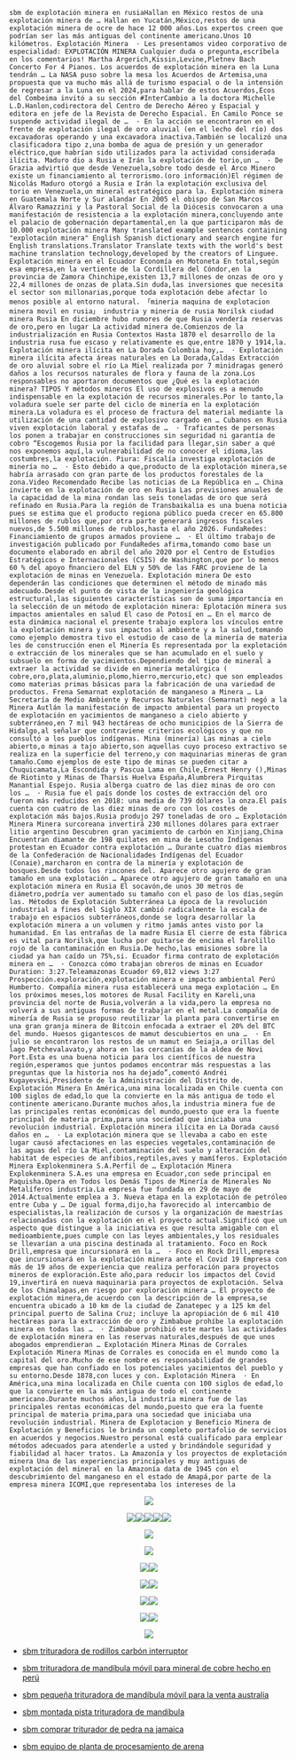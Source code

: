 
```
sbm de explotación minera en rusiaHallan en México restos de una explotación minera de … Hallan en Yucatán,México,restos de una explotación minera de ocre de hace 12 000 años.Los expertos creen que podrían ser las más antiguas del continente americano.Unos 10 kilómetros. Explotación Minera  · Les presentamos video corporativo de especialidad: EXPLOTACIÓN MINERA Cualquier duda o pregunta,escríbela en los comentarios! Martha Argerich,Kissin,Levine,Pletnev Bach Concerto For 4 Pianos. Los acuerdos de explotación minera en la Luna tendrán … La NASA puso sobre la mesa los Acuerdos de Artemisa,una propuesta que va mucho más allá de turismo espacial o de la intensión de regresar a la Luna en el 2024,para hablar de estos Acuerdos,Ecos del Combeima invitó a su sección #InterCambio a la doctora Michelle L.D.Hanlon,codirectora del Centro de Derecho Aéreo y Espacial y editora en jefe de la Revista de Derecho Espacial. En Camilo Ponce se suspende actividad ilegal de …  · En la acción se encontraron en el frente de explotación ilegal de oro aluvial (en el lecho del río) dos excavadoras operando y una excavadora inactiva.También se localizó una clasificadora tipo z,una bomba de agua de presión y un generador eléctrico,que habrían sido utilizados para la actividad considerada ilícita. Maduro dio a Rusia e Irán la explotación de torio,un …  · De Grazia advirtió que desde Venezuela,sobre todo desde el Arco Minero existe un financiamiento al terrorismo.(oro información)El régimen de Nicolás Maduro otorgó a Rusia e Irán la explotación exclusiva del torio en Venezuela,un mineral estratégico para la. Explotación minera en Guatemala Norte y Sur alandar En 2005 el obispo de San Marcos Álvaro Ramazzini y la Pastoral Social de la Diócesis convocaron a una manifestación de resistencia a la explotación minera,concluyendo ante el palacio de gobernación departamental,en la que participaron más de 10.000 explotación minera Many translated example sentences containing "explotación minera" English Spanish dictionary and search engine for English translations.Translator Translate texts with the world's best machine translation technology,developed by the creators of Linguee. Explotación minera en el Ecuador Economía en Motoneta En total,según esa empresa,en la vertiente de la Cordillera del Cóndor,en la provincia de Zamora Chinchipe,existen 13,7 millones de onzas de oro y 22,4 millones de onzas de plata.Sin duda,las inversiones que necesita el sector son millonarias,porque toda explotación debe afectar lo menos posible al entorno natural. 「mineria maquina de explotacion minera movil en rusia」 industria y mineria de rusia Norilsk ciudad minera Rusia En diciembre hubo rumores de que Rusia vendería reservas de oro,pero en lugar La actividad minera de.Comienzos de la industrialización en Rusia Contextos Hasta 1870 el desarrollo de la industria rusa fue escaso y relativamente es que,entre 1870 y 1914,la. Explotación minera ilícita en La Dorada Colombia hoy,…  · Explotación minera ilícita afecta áreas naturales en La Dorada,Caldas Extracción de oro aluvial sobre el río La Miel realizada por 7 minidragas generó daños a los recursos naturales de flora y fauna de la zona.Los responsables no aportaron documentos que ¿Qué es la explotación minera? TIPOS Y métodos mineros El uso de explosivos es a menudo indispensable en la explotación de recursos minerales.Por lo tanto,la voladura suele ser parte del ciclo de minería en la explotación minera.La voladura es el proceso de fractura del material mediante la utilización de una cantidad de explosivo cargado en … Cubanos en Rusia viven explotación laboral y estafas de …  · Traficantes de personas los ponen a trabajar en construcciones sin seguridad ni garantía de cobro “Escogemos Rusia por la facilidad para llegar,sin saber a qué nos exponemos aquí,la vulnerabilidad de no conocer el idioma,las costumbres,la explotación. Piura: Fiscalía investiga explotación de minería no …  · Esto debido a que,producto de la explotación minera,se habría arrasado con gran parte de los productos forestales de la zona.Video Recomendado Recibe las noticias de La República en … China invierte en la explotación de oro en Rusia Las previsiones anuales de la capacidad de la mina rondan las seis toneladas de oro que será refinado en Rusia.Para la región de Transbaikalia es una buena noticia pues se estima que el producto regiona público pueda crecer en 65.800 millones de rublos que,por otra parte generará ingresos fiscales nuevos,de 5.500 millones de rublos,hasta el año 2026. FundaRedes: Financiamiento de grupos armados proviene …  · El último trabajo de investigación publicado por FundaRedes afirma,tomando como base un documento elaborado en abril del año 2020 por el Centro de Estudios Estratégicos e Internacionales (CSIS) de Washington,que por lo menos 60 % del apoyo ﬁnanciero del ELN y 50% de las FARC proviene de la explotación de minas en Venezuela. Explotación minera De esto dependerán las condiciones que determinen el método de minado más adecuado.Desde el punto de vista de la ingeniería geológica estructural,las siguientes características son de suma importancia en la selección de un método de explotación minera: Eplotación minera sus impactos amientales en salud El caso de Potosí en … En el marco de esta dinámica nacional el presente trabajo explora los vínculos entre la explotación minera y sus impactos al ambiente y a la salud,tomando como ejemplo demostra tivo el estudio de caso de la minería de materia les de construcción enen el Minería Es representada por la explotación o extracción de los minerales que se han acumulado en el suelo y subsuelo en forma de yacimientos.Dependiendo del tipo de mineral a extraer la actividad se divide en minería metalúrgica ( cobre,oro,plata,aluminio,plomo,hierro,mercurio,etc) que son empleados como materias primas básicas para la fabricación de una variedad de productos. Frena Semarnat explotación de manganeso a Minera … La Secretaría de Medio Ambiente y Recursos Naturales (Semarnat) negó a la Minera Autlán la manifestación de impacto ambiental para un proyecto de explotación en yacimientos de manganeso a cielo abierto y subterráneo,en 7 mil 943 hectáreas de ocho municipios de la Sierra de Hidalgo,al señalar que contraviene criterios ecológicos y que no consultó a los pueblos indígenas. Mina (minería) Las minas a cielo abierto,o minas a tajo abierto,son aquellas cuyo proceso extractivo se realiza en la superficie del terreno,y con maquinarias mineras de gran tamaño.Como ejemplos de este tipo de minas se pueden citar a Chuquicamata,La Escondida y Pascua Lama en Chile,Ernest Henry (),Minas de Riotinto y Minas de Tharsis Huelva España,Alumbrera Pirquitas Manantial Espejo. Rusia alberga cuatro de las diez minas de oro con los …  · Rusia fue el país donde los costes de extracción del oro fueron más reducidos en 2018: una media de 739 dólares la onza.El país cuenta con cuatro de las diez minas de oro con los costes de explotación más bajos.Rusia produjo 297 toneladas de oro … Explotación Minera Minera surcoreana invertirá 230 millones dólares para extraer litio argentino Descubren gran yacimiento de carbón en Xinjiang,China Encuentran diamante de 198 quilates en mina de Lesotho Indígenas protestan en Ecuador contra explotación … Durante cuatro días miembros de la Confederación de Nacionalidades Indígenas del Ecuador (Conaie),marcharon en contra de la minería y explotación de bosques.Desde todos los rincones del. Aparece otro agujero de gran tamaño en una explotación … Aparece otro agujero de gran tamaño en una explotación minera en Rusia El socavón,de unos 30 metros de diámetro,podría ver aumentado su tamaño con el paso de los días,según las. Métodos de Explotación Subterránea La época de la revolución industrial a fines del Siglo XIX cambió radicalmente la escala de trabajo en espacios subterráneos,donde se logra desarrollar la explotación minera a un volumen y ritmo jamás antes visto por la humanidad. En las entrañas de la madre Rusia El cierre de esta fábrica es vital para Norilsk,que lucha por quitarse de encima el farolillo rojo de la contaminación en Rusia.De hecho,las emisiones sobre la ciudad ya han caído un 75%,si. Ecuador firma contrato de explotación minera en …  · Conozca cómo trabajan obreros de minas en Ecuador Duration: 3:27.Teleamazonas Ecuador 69,812 views 3:27 Prospección.exploración,explotación minera e impacto ambiental Perú Humberto. Compañía minera rusa establecerá una mega explotación … En los próximos meses,los motores de Rusal Facility en Kareli,una provincia del norte de Rusia,volverán a la vida,pero la empresa no volverá a sus antiguas formas de trabajar en el metal.La compañía de minería de Rusia se propuso reutilizar la planta para convertirse en una gran granja minera de Bitcoin enfocada a extraer el 20% del BTC del mundo. Huesos gigantescos de mamut descubiertos en una …  · En julio se encontraron los restos de un mamut en Seiaja,a orillas del lago Petchevalavato,y ahora en las cercanías de la aldea de Novi Port.Esta es una buena noticia para los científicos de nuestra región,esperamos que juntos podamos encontrar más respuestas a las preguntas que la historia nos ha dejado”,comentó Andréi Kugayevski,Presidente de la Administración del Distrito de. Explotación Minera En América,una mina localizada en Chile cuenta con 100 siglos de edad,lo que la convierte en la más antigua de todo el continente americano.Durante muchos años,la industria minera fue de las principales rentas económicas del mundo,puesto que era la fuente principal de materia prima,para una sociedad que iniciaba una revolución industrial. Explotación minera ilícita en La Dorada causó daños en …  · La explotación minera que se llevaba a cabo en este lugar causó afectaciones en las especies vegetales,contaminación de las aguas del río La Miel,contaminación del suelo y alteración del habitat de especies de anfibios,reptiles,aves y mamíferos. Explotación Minera Explokenminera S.A.Perfil de … Explotación Minera Explokenminera S.A.es una empresa en Ecuador,con sede principal en Paquisha.Opera en Todos los Demás Tipos de Minería de Minerales No Metalíferos industria.La empresa fue fundada en 29 de mayo de 2014.Actualmente emplea a 3. Nueva etapa en la explotación de petróleo entre Cuba y … De igual forma,dijo,ha favorecido al intercambio de especialistas,la realización de cursos y la organización de maestrías relacionadas con la explotación en el proyecto actual.Significó que un aspecto que distingue a la iniciativa es que resulta amigable con el medioambiente,pues cumple con las leyes ambientales,y los residuales se llevarían a una piscina destinada al tratamiento. Foco en Rock Drill,empresa que incursionará en la …  · Foco en Rock Drill,empresa que incursionará en la explotación minera ante el Covid 19 Empresa con más de 19 años de experiencia que realiza perforación para proyectos mineros de exploración.Este año,para reducir los impactos del Covid 19,invertirá en nueva maquinaria para proyectos de explotación. Selva de los Chimalapas,en riesgo por exploración minera … El proyecto de explotación minera,de acuerdo con la descripción de la empresa,se encuentra ubicado a 10 km de la ciudad de Zanatepec y a 125 km del principal puerto de Salina Cruz; incluye la apropiación de 6 mil 410 hectáreas para la extracción de oro y Zimbabue prohíbe la explotación minera en todas las …  · Zimbabue prohibió este martes las actividades de explotación minera en las reservas naturales,después de que unos abogados emprendieran … Explotación Minera Minas de Corrales Explotación Minera Minas de Corrales es conocida en el mundo como la capital del oro.Mucho de ese nombre es responsabilidad de grandes empresas que han confiado en los potenciales yacimientos del pueblo y su entorno.Desde 1878,con luces y con. Explotación Minera  · En América,una mina localizada en Chile cuenta con 100 siglos de edad,lo que la convierte en la más antigua de todo el continente americano.Durante muchos años,la industria minera fue de las principales rentas económicas del mundo,puesto que era la fuente principal de materia prima,para una sociedad que iniciaba una revolución industrial. Minera de Explotacion y Beneficio Minera de Explotación y Beneficios le brinda un completo portafolio de servicios en acuerdos y negocios.Nuestro personal está cualificado para emplear métodos adecuados para atenderle a usted y brindándole seguridad y fiabilidad al hacer tratos. La Amazonía y los proyectos de explotación minera Una de las experiencias principales y muy antiguas de explotación del mineral en la Amazonía data de 1945 con el descubrimiento del manganeso en el estado de Amapá,por parte de la empresa minera ICOMI,que representaba los intereses de la 
```

<div align="center">

<a href="https://es-crusher.shibang-china.com/github&k=sbm+de+explotaci%C3%B3n+minera+en+rusia"><img src="https://static.shibang-china.com/es/crusher/logo.jpg"></a>

<a href="https://es-crusher.shibang-china.com/github&k=sbm+de+explotaci%C3%B3n+minera+en+rusia"><img src="https://static.shibang-china.com/es/crusher/index.jpg"></a><a href="https://es-crusher.shibang-china.com/material.htmlgithub&k=sbm+de+explotaci%C3%B3n+minera+en+rusia"><img src="https://static.shibang-china.com/es/crusher/material.jpg"></a><a href="https://es-crusher.shibang-china.com/application.htmlgithub&k=sbm+de+explotaci%C3%B3n+minera+en+rusia"><img src="https://static.shibang-china.com/es/crusher/application.jpg"></a><a href="https://es-crusher.shibang-china.com/aboutus.htmlgithub&k=sbm+de+explotaci%C3%B3n+minera+en+rusia"><img src="https://static.shibang-china.com/es/crusher/aboutus.jpg"></a><a href="https://es-crusher.shibang-china.com/contact.htmlgithub&k=sbm+de+explotaci%C3%B3n+minera+en+rusia"><img src="https://static.shibang-china.com/es/crusher/contact.jpg"></a>

<a href="https://es-crusher.shibang-china.com/github&k=sbm+de+explotaci%C3%B3n+minera+en+rusia"><img src="https://static.shibang-china.com/es/crusher/banner.jpg"></a>

<a href="https://swt.shibang-china.com/github&k=sbm+de+explotaci%C3%B3n+minera+en+rusia"><img src="https://static.shibang-china.com/es/crusher/text.jpg"></a>

<a href="https://swt.shibang-china.com/github&k=sbm+de+explotaci%C3%B3n+minera+en+rusia"><img src="https://static.shibang-china.com/es/crusher/chat.jpg"></a><a href="https://es-crusher.shibang-china.com/contact.htmlgithub&k=sbm+de+explotaci%C3%B3n+minera+en+rusia"><img src="https://static.shibang-china.com/es/crusher/message.jpg"></a>

<a href="https://es-crusher.shibang-china.com/products/pe.htmlgithub&k=sbm+de+explotaci%C3%B3n+minera+en+rusia"><img src="https://static.shibang-china.com/es/crusher/pe.jpg"></a><a href="https://es-crusher.shibang-china.com/products/pf.htmlgithub&k=sbm+de+explotaci%C3%B3n+minera+en+rusia"><img src="https://static.shibang-china.com/es/crusher/pf.jpg"></a>

<a href="https://es-crusher.shibang-china.com/products/hpt.htmlgithub&k=sbm+de+explotaci%C3%B3n+minera+en+rusia"><img src="https://static.shibang-china.com/es/crusher/hpt.jpg"></a><a href="https://es-crusher.shibang-china.com/products/vsi.htmlgithub&k=sbm+de+explotaci%C3%B3n+minera+en+rusia"><img src="https://static.shibang-china.com/es/crusher/vsi.jpg"></a>

<a href="https://es-crusher.shibang-china.com/products/klv.htmlgithub&k=sbm+de+explotaci%C3%B3n+minera+en+rusia"><img src="https://static.shibang-china.com/es/crusher/klv.jpg"></a><a href="https://es-crusher.shibang-china.com/products/portable.htmlgithub&k=sbm+de+explotaci%C3%B3n+minera+en+rusia"><img src="https://static.shibang-china.com/es/crusher/portable.jpg"></a>

<a href="https://swt.shibang-china.com/github&k=sbm+de+explotaci%C3%B3n+minera+en+rusia"><img src="https://static.shibang-china.com/es/crusher/case.jpg"></a>

</div>


* [sbm trituradora de rodillos carbón interruptor](sbm%20trituradora%20de%20rodillos%20carb%C3%B3n%20interruptor.md)

* [sbm trituradora de mandíbula móvil para mineral de cobre hecho en perú](sbm%20trituradora%20de%20mand%C3%ADbula%20m%C3%B3vil%20para%20mineral%20de%20cobre%20hecho%20en%20per%C3%BA.md)

* [sbm pequeña trituradora de mandíbula móvil para la venta australia](sbm%20peque%C3%B1a%20trituradora%20de%20mand%C3%ADbula%20m%C3%B3vil%20para%20la%20venta%20australia.md)

* [sbm montada pista trituradora de mandíbula](sbm%20montada%20pista%20trituradora%20de%20mand%C3%ADbula.md)

* [sbm comprar triturador de pedra na jamaica](sbm%20comprar%20triturador%20de%20pedra%20na%20jamaica.md)

* [sbm equipo de planta de procesamiento de arena](sbm%20equipo%20de%20planta%20de%20procesamiento%20de%20arena.md)